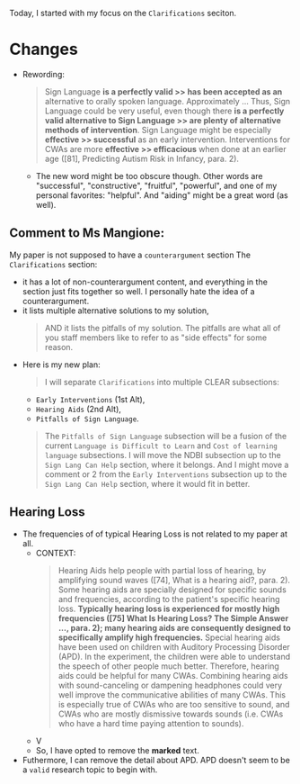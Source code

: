 Today, I started with my focus on the `Clarifications` seciton.

# Changes

* Rewording:
  > Sign Language **is a perfectly valid >> has been accepted as an** alternative to orally spoken language. Approximately ...
  > Thus, Sign Language could be very useful, even though there **is a perfectly valid alternative to Sign Language >> are plenty of alternative methods of intervention**.
  > Sign Language might be especially **effective >> successful** as an early intervention.
  > Interventions for CWAs are more **effective >> efficacious** when done at an earlier age ([81], Predicting Autism Risk in Infancy, para. 2).
    * The new word might be too obscure though. Other words are "successful", "constructive", "fruitful", "powerful", and one of my personal favorites: "helpful". And "aiding" might be a great word (as well).

## Comment to Ms Mangione:
My paper is not supposed to have a `counterargument` section
The `Clarifications` section:
  * it has a lot of non-counterargument content, and everything in the section just fits together so well. I personally hate the idea of a counterargument.
  * it lists multiple alternative solutions to my solution,
    > AND it lists the pitfalls of my solution. The pitfalls are what all of you staff members like to refer to as "side effects" for some reason.
  * Here is my new plan:
    > I will separate `Clarifications` into multiple CLEAR subsections:
      * `Early Interventions` (1st Alt),
      * `Hearing Aids` (2nd Alt),
      * `Pitfalls of Sign Language`.
    > The `Pitfalls of Sign Language` subsection will be a fusion of the current `Language is Difficult to Learn` and `Cost of learning language` subsections.
    > I will move the NDBI subsection up to the `Sign Lang Can Help` section, where it belongs.
    > And I might move a comment or 2 from the `Early Interventions` subsection up to the `Sign Lang Can Help` section, where it would fit in better.

## Hearing Loss
  * The frequencies of of typical Hearing Loss is not related to my paper at all.
    * CONTEXT:
      > Hearing Aids help people with partial loss of hearing, by amplifying sound waves ([74], What is a hearing aid?, para. 2). Some hearing aids are specially designed for specific sounds and frequencies, according to the patient's specific hearing loss. **Typically hearing loss is experienced for mostly high frequencies ([75] What Is Hearing Loss? The Simple Answer ..., para. 2); many hearing aids are consequently designed to specifically amplify high frequencies.** Special hearing aids have been used on children with Auditory Processing Disorder (APD). In the experiment, the children were able to understand the speech of other people much better. Therefore, hearing aids could be helpful for many CWAs. Combining hearing aids with sound-canceling or dampening headphones could very well improve the communicative abilities of many CWAs. This is especially true of CWAs who are too sensitive to sound, and CWAs who are mostly dismissive towards sounds (i.e. CWAs who have a hard time paying attention to sounds).
    * V
    * So, I have opted to remove the **marked** text.
  * Futhermore, I can remove the detail about APD. APD doesn't seem to be a `valid` research topic to begin with.


